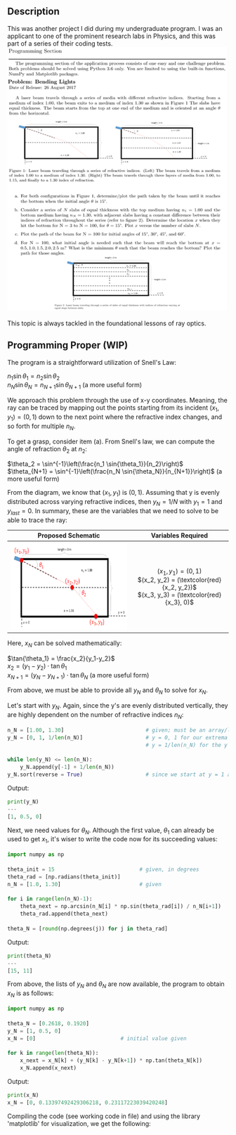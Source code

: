 <h2>Description</h2>
This was another project I did during my undergraduate program. I was an applicant to one of the prominent research labs in Physics, and this was part of a series of their coding tests.<br/>
<kbd>
<img src="Py_Refraction_Problem_Statement.png" width="500" height="600">
</kbd>
<br/>
<br/>
This topic is always tackled in the foundational lessons of ray optics.

<h2>Programming Proper (WIP)</h2>
The program is a straightforward utilization of Snell's Law:

$n_1 \sin{\theta_1} = n_2 \sin{\theta_2}$ <br/> $n_N \sin{\theta_N} = n_{N+1} \sin{\theta_{N+1}}$  (a more useful form)

We approach this problem through the use of x-y coordinates. Meaning, the ray can be traced by mapping out the points starting from its incident $(x_1,y_1) = (0,1)$ down to the next point where the refractive index changes, and so forth for multiple $n_N$.

To get a grasp, consider item (a). From Snell's law, we can compute the angle of refraction $\theta_2$ at $n_2$:

$\theta_2 = \sin^{-1}\left(\frac{n_1 \sin{\theta_1}}{n_2}\right)$ <br/> $\theta_{N+1} = \sin^{-1}\left(\frac{n_N \sin{\theta_N}}{n_{N+1}}\right)$  (a more useful form)

From the diagram, we know that $(x_1, y_1)$ is $(0,1)$. Assuming that y is evenly distributed across varying refractive indices, then $y_N = 1/N$ with $y_1 = 1$ and $y_{last} = 0$. In summary, these are the variables that we need to solve to be able to trace the ray:

Proposed Schematic  |  Variables Required
:------------------:|:------------------:
<img src="approach_1.png" width="370" height="200">  |  $(x_1, y_1) = (0, 1)$ <br/> $(x_2, y_2) = (\textcolor{red}{x_2, y_2})$ <br/> $(x_3, y_3) = (\textcolor{red}{x_3}, 0)$

Here, $x_N$ can be solved mathematically:

$\tan{\theta_1} = \frac{x_2}{y_1-y_2}$ <br/> $x_2 = (y_1-y_2) \cdot \tan{\theta_1}$ <br/> $x_{N+1} = (y_N-y_{N+1}) \cdot \tan{\theta_N}$  (a more useful form)

From above, we must be able to provide all $y_N$ and $\theta_N$ to solve for $x_N$.

Let's start with $y_N$. Again, since the y's are evenly distributed vertically, they are highly dependent on the number of refractive indices $n_N$:

```python
n_N = [1.00, 1.30]                          # given; must be an array/list and in the correct sequence
y_N = [0, 1, 1/len(n_N)]                    # y = 0, 1 for our extrema
                                            # y = 1/len(n_N) for the y's in the middle

while len(y_N) <= len(n_N):
    y_N.append(y[-1] + 1/len(n_N))
y_N.sort(reverse = True)                    # since we start at y = 1 and end at y = 0
```
Output:
```python
print(y_N)
---
[1, 0.5, 0]
```

Next, we need values for $\theta_N$. Although the first value, $\theta_1$ can already be used to get $x_1$, it's wiser to write the code now for its succeeding values:

```python
import numpy as np

theta_init = 15                           # given, in degrees
theta_rad = [np.radians(theta_init)]
n_N = [1.0, 1.30]                         # given

for i in range(len(n_N)-1):
    theta_next = np.arcsin(n_N[i] * np.sin(theta_rad[i]) / n_N[i+1])
    theta_rad.append(theta_next)

theta_N = [round(np.degrees(j)) for j in theta_rad]
```
Output:
```python
print(theta_N)
---
[15, 11]
```

From above, the lists of $y_N$ and $\theta_N$ are now available, the program to obtain $x_N$ is as follows:
```python
import numpy as np

theta_N = [0.2618, 0.1920]
y_N = [1, 0.5, 0]
x_N = [0]                           # initial value given

for k in range(len(theta_N)):
    x_next = x_N[k] + (y_N[k] - y_N[k+1]) * np.tan(theta_N[k])
    x_N.append(x_next)
```
Output:
```python
print(x_N)
x_N = [0, 0.13397492429306218, 0.23117223039420248]
```

Compiling the code (see working code in file) and using the library 'matplotlib' for visualization, we get the following:
